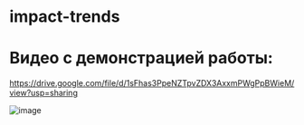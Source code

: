 # impact-trends

# Видео с демонстрацией работы:
https://drive.google.com/file/d/1sFhas3PpeNZTpvZDX3AxxmPWgPpBWieM/view?usp=sharing

![image](https://github.com/Dmtr-Dr/impact-trends/assets/90934478/8e82151d-d166-4e92-a016-a96da0c1fb82)
